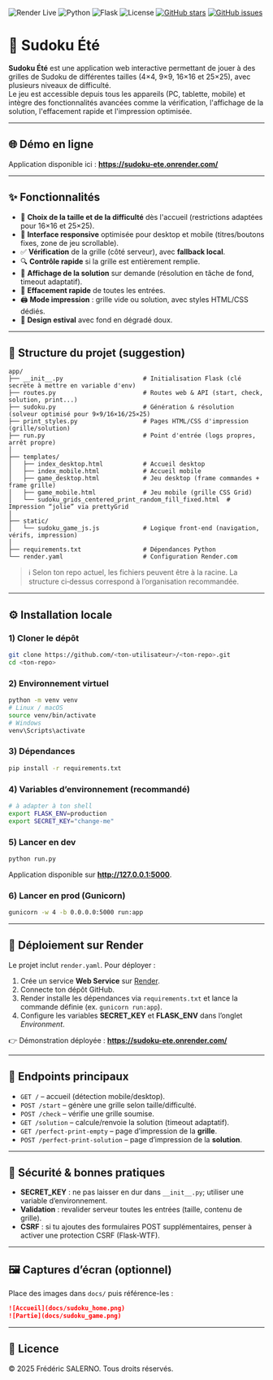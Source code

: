 ![Render Live](https://img.shields.io/badge/Render-Live-brightgreen?logo=render&style=for-the-badge)
![Python](https://img.shields.io/badge/python-3.11-blue?logo=python&style=for-the-badge)
![Flask](https://img.shields.io/badge/Flask-3.1.1-lightgrey?logo=flask&style=for-the-badge)
![License](https://img.shields.io/badge/License-MIT-yellow?style=for-the-badge)
[![GitHub stars](https://img.shields.io/github/stars/FredericFsa/sudoku-ete?style=for-the-badge)](https://github.com/FredericFsa/sudoku-ete/stargazers)
[![GitHub issues](https://img.shields.io/github/issues/FredericFsa/sudoku-ete?style=for-the-badge)](https://github.com/FredericFsa/sudoku-ete/issues)


# 🧩 Sudoku Été

**Sudoku Été** est une application web interactive permettant de jouer à des grilles de Sudoku de différentes tailles (4×4, 9×9, 16×16 et 25×25), avec plusieurs niveaux de difficulté.  
Le jeu est accessible depuis tous les appareils (PC, tablette, mobile) et intègre des fonctionnalités avancées comme la vérification, l'affichage de la solution, l'effacement rapide et l'impression optimisée.

---

## 🌐 Démo en ligne
Application disponible ici : **https://sudoku-ete.onrender.com/**

---

## ✨ Fonctionnalités

- 🎯 **Choix de la taille et de la difficulté** dès l'accueil (restrictions adaptées pour 16×16 et 25×25).
- 📱 **Interface responsive** optimisée pour desktop et mobile (titres/boutons fixes, zone de jeu scrollable).
- ✅ **Vérification** de la grille (côté serveur), avec **fallback local**.
- 🔍 **Contrôle rapide** si la grille est entièrement remplie.
- 🧠 **Affichage de la solution** sur demande (résolution en tâche de fond, timeout adaptatif).
- 🧹 **Effacement rapide** de toutes les entrées.
- 🖨 **Mode impression** : grille vide ou solution, avec styles HTML/CSS dédiés.
- 🎨 **Design estival** avec fond en dégradé doux.

---

## 📂 Structure du projet (suggestion)

```
app/
├── __init__.py                      # Initialisation Flask (clé secrète à mettre en variable d'env)
├── routes.py                        # Routes web & API (start, check, solution, print...)
├── sudoku.py                        # Génération & résolution (solveur optimisé pour 9×9/16×16/25×25)
├── print_styles.py                  # Pages HTML/CSS d'impression (grille/solution)
├── run.py                           # Point d'entrée (logs propres, arrêt propre)
│
├── templates/
│   ├── index_desktop.html           # Accueil desktop
│   ├── index_mobile.html            # Accueil mobile
│   ├── game_desktop.html            # Jeu desktop (frame commandes + frame grille)
│   ├── game_mobile.html             # Jeu mobile (grille CSS Grid)
│   └── sudoku_grids_centered_print_random_fill_fixed.html  # Impression “jolie” via prettyGrid
│
├── static/
│   └── sudoku_game_js.js            # Logique front-end (navigation, vérifs, impression)
│
├── requirements.txt                 # Dépendances Python
└── render.yaml                      # Configuration Render.com
```

> ℹ️ Selon ton repo actuel, les fichiers peuvent être à la racine. La structure ci‑dessus correspond à l’organisation recommandée.

---

## ⚙️ Installation locale

### 1) Cloner le dépôt
```bash
git clone https://github.com/<ton-utilisateur>/<ton-repo>.git
cd <ton-repo>
```

### 2) Environnement virtuel
```bash
python -m venv venv
# Linux / macOS
source venv/bin/activate
# Windows
venv\Scripts\activate
```

### 3) Dépendances
```bash
pip install -r requirements.txt
```

### 4) Variables d’environnement (recommandé)
```bash
# à adapter à ton shell
export FLASK_ENV=production
export SECRET_KEY="change-me"
```

### 5) Lancer en dev
```bash
python run.py
```
Application disponible sur **http://127.0.0.1:5000**.

### 6) Lancer en prod (Gunicorn)
```bash
gunicorn -w 4 -b 0.0.0.0:5000 run:app
```

---

## 🚀 Déploiement sur Render

Le projet inclut `render.yaml`. Pour déployer :  
1. Crée un service **Web Service** sur [Render](https://render.com/).  
2. Connecte ton dépôt GitHub.  
3. Render installe les dépendances via `requirements.txt` et lance la commande définie (ex. `gunicorn run:app`).  
4. Configure les variables **SECRET_KEY** et **FLASK_ENV** dans l’onglet *Environment*.  

👉 Démonstration déployée : **https://sudoku-ete.onrender.com/**

---

## 🧪 Endpoints principaux

- `GET /` – accueil (détection mobile/desktop).  
- `POST /start` – génère une grille selon taille/difficulté.  
- `POST /check` – vérifie une grille soumise.  
- `GET /solution` – calcule/renvoie la solution (timeout adaptatif).  
- `GET /perfect-print-empty` – page d’impression de la **grille**.  
- `POST /perfect-print-solution` – page d’impression de la **solution**.  

---

## 🔐 Sécurité & bonnes pratiques

- **SECRET_KEY** : ne pas laisser en dur dans `__init__.py`; utiliser une variable d’environnement.  
- **Validation** : revalider serveur toutes les entrées (taille, contenu de grille).  
- **CSRF** : si tu ajoutes des formulaires POST supplémentaires, penser à activer une protection CSRF (Flask‑WTF).

---

## 🖼 Captures d’écran (optionnel)

Place des images dans `docs/` puis référence-les :  
```markdown
![Accueil](docs/sudoku_home.png)
![Partie](docs/sudoku_game.png)
```

---

## 📄 Licence

© 2025 Frédéric SALERNO. Tous droits réservés.
